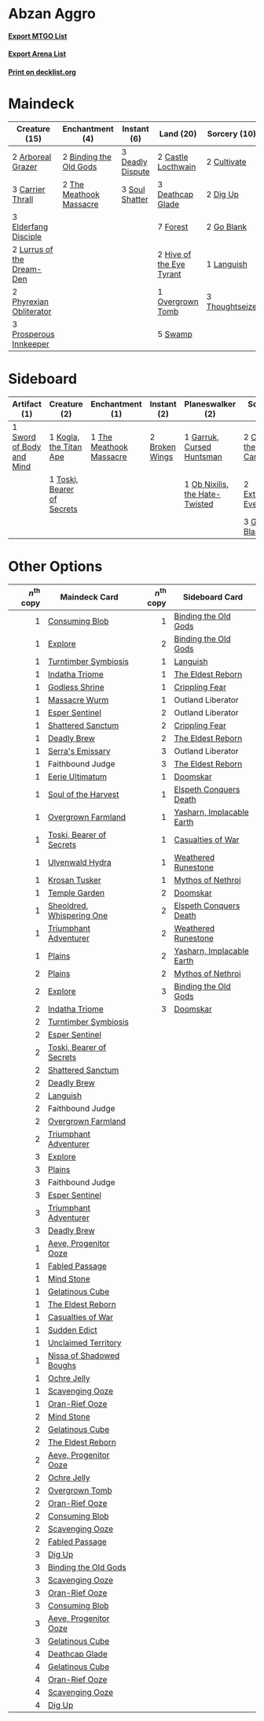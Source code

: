 # Abzan Aggro

#### [Export MTGO List](../collection/Abzan%20Aggro/Abzan%20Aggro.txt)
#### [Export Arena List](../collection/Abzan%20Aggro/Abzan%20Aggro_arena.txt)
#### [Print on decklist.org](http://decklist.org/?deckmain=2%09Arboreal%20Grazer%0A2%09Binding%20the%20Old%20Gods%0A3%09Carrier%20Thrall%0A2%09Castle%20Locthwain%0A2%09Cultivate%0A3%09Deadly%20Dispute%0A3%09Deathcap%20Glade%0A2%09Dig%20Up%0A3%09Elderfang%20Disciple%0A7%09Forest%0A2%09Forsaken%20Crossroads%0A2%09Go%20Blank%0A2%09Hive%20of%20the%20Eye%20Tyrant%0A1%09Languish%0A2%09Lurrus%20of%20the%20Dream-Den%0A1%09Overgrown%20Tomb%0A2%09Phyrexian%20Obliterator%0A3%09Prosperous%20Innkeeper%0A3%09Soul%20Shatter%0A5%09Swamp%0A3%09Tergrid,%20God%20of%20Fright%0A2%09The%20Meathook%20Massacre%0A3%09Thoughtseize&deckside=2%09Broken%20Wings%0A2%09Cry%20of%20the%20Carnarium%0A2%09Extinction%20Event%0A1%09Garruk,%20Cursed%20Huntsman%0A3%09Go%20Blank%0A1%09Kogla,%20the%20Titan%20Ape%0A1%09Ob%20Nixilis,%20the%20Hate-Twisted%0A1%09Sword%20of%20Body%20and%20Mind%0A1%09The%20Meathook%20Massacre%0A1%09Toski,%20Bearer%20of%20Secrets)
# Maindeck

|                                           Creature (15)                                            |                                         Enchantment (4)                                          |                                        Instant (6)                                        |                                             Land (20)                                             |                                      Sorcery (10)                                       |      Unknown (5)       |
|----------------------------------------------------------------------------------------------------|--------------------------------------------------------------------------------------------------|-------------------------------------------------------------------------------------------|---------------------------------------------------------------------------------------------------|-----------------------------------------------------------------------------------------|------------------------|
|2 [Arboreal Grazer](http://gatherer.wizards.com/Pages/Card/Details.aspx?multiverseid=461076)        |2 [Binding the Old Gods](http://gatherer.wizards.com/Pages/Card/Details.aspx?multiverseid=503822) |3 [Deadly Dispute](http://gatherer.wizards.com/Pages/Card/Details.aspx?multiverseid=527381)|2 [Castle Locthwain](http://gatherer.wizards.com/Pages/Card/Details.aspx?multiverseid=473203)      |2 [Cultivate](http://gatherer.wizards.com/Pages/Card/Details.aspx?multiverseid=442154)   |2 Forsaken Crossroads   |
|3 [Carrier Thrall](http://gatherer.wizards.com/Pages/Card/Details.aspx?multiverseid=401838)         |2 [The Meathook Massacre](http://gatherer.wizards.com/Pages/Card/Details.aspx?multiverseid=534886)|3 [Soul Shatter](http://gatherer.wizards.com/Pages/Card/Details.aspx?multiverseid=491765)  |3 [Deathcap Glade](http://gatherer.wizards.com/Pages/Card/Details.aspx?multiverseid=541137)        |2 [Dig Up](http://gatherer.wizards.com/Pages/Card/Details.aspx?multiverseid=541059)      |3 Tergrid, God of Fright|
|3 [Elderfang Disciple](http://gatherer.wizards.com/Pages/Card/Details.aspx?multiverseid=503702)     |                                                                                                  |                                                                                           |7 [Forest](http://gatherer.wizards.com/Pages/Card/Details.aspx?multiverseid=439860)                |2 [Go Blank](http://gatherer.wizards.com/Pages/Card/Details.aspx?multiverseid=513549)    |                        |
|2 [Lurrus of the Dream-Den](http://gatherer.wizards.com/Pages/Card/Details.aspx?multiverseid=479746)|                                                                                                  |                                                                                           |2 [Hive of the Eye Tyrant](http://gatherer.wizards.com/Pages/Card/Details.aspx?multiverseid=527545)|1 [Languish](http://gatherer.wizards.com/Pages/Card/Details.aspx?multiverseid=420731)    |                        |
|2 [Phyrexian Obliterator](http://gatherer.wizards.com/Pages/Card/Details.aspx?multiverseid=442090)  |                                                                                                  |                                                                                           |1 [Overgrown Tomb](http://gatherer.wizards.com/Pages/Card/Details.aspx?multiverseid=405103)        |3 [Thoughtseize](http://gatherer.wizards.com/Pages/Card/Details.aspx?multiverseid=438676)|                        |
|3 [Prosperous Innkeeper](http://gatherer.wizards.com/Pages/Card/Details.aspx?multiverseid=527487)   |                                                                                                  |                                                                                           |5 [Swamp](http://gatherer.wizards.com/Pages/Card/Details.aspx?multiverseid=439858)                 |                                                                                         |                        |


# Sideboard

|                                           Artifact (1)                                            |                                            Creature (2)                                             |                                         Enchantment (1)                                          |                                       Instant (2)                                       |                                            Planeswalker (2)                                             |                                           Sorcery (7)                                           |
|---------------------------------------------------------------------------------------------------|-----------------------------------------------------------------------------------------------------|--------------------------------------------------------------------------------------------------|-----------------------------------------------------------------------------------------|---------------------------------------------------------------------------------------------------------|-------------------------------------------------------------------------------------------------|
|1 [Sword of Body and Mind](http://gatherer.wizards.com/Pages/Card/Details.aspx?multiverseid=425821)|1 [Kogla, the Titan Ape](http://gatherer.wizards.com/Pages/Card/Details.aspx?multiverseid=479682)    |1 [The Meathook Massacre](http://gatherer.wizards.com/Pages/Card/Details.aspx?multiverseid=534886)|2 [Broken Wings](http://gatherer.wizards.com/Pages/Card/Details.aspx?multiverseid=491827)|1 [Garruk, Cursed Huntsman](http://gatherer.wizards.com/Pages/Card/Details.aspx?multiverseid=473153)     |2 [Cry of the Carnarium](http://gatherer.wizards.com/Pages/Card/Details.aspx?multiverseid=457214)|
|                                                                                                   |1 [Toski, Bearer of Secrets](http://gatherer.wizards.com/Pages/Card/Details.aspx?multiverseid=503813)|                                                                                                  |                                                                                         |1 [Ob Nixilis, the Hate-Twisted](http://gatherer.wizards.com/Pages/Card/Details.aspx?multiverseid=461027)|2 [Extinction Event](http://gatherer.wizards.com/Pages/Card/Details.aspx?multiverseid=479608)    |
|                                                                                                   |                                                                                                     |                                                                                                  |                                                                                         |                                                                                                         |3 [Go Blank](http://gatherer.wizards.com/Pages/Card/Details.aspx?multiverseid=513549)            |


# Other Options

|*n*<sup>th</sup> copy|                                           Maindeck Card                                            |*n*<sup>th</sup> copy|                                           Sideboard Card                                           |
|--------------------:|----------------------------------------------------------------------------------------------------|--------------------:|----------------------------------------------------------------------------------------------------|
|                    1|[Consuming Blob](http://gatherer.wizards.com/Pages/Card/Details.aspx?multiverseid=534963)           |                    1|[Binding the Old Gods](http://gatherer.wizards.com/Pages/Card/Details.aspx?multiverseid=503822)     |
|                    1|[Explore](http://gatherer.wizards.com/Pages/Card/Details.aspx?multiverseid=451098)                  |                    2|[Binding the Old Gods](http://gatherer.wizards.com/Pages/Card/Details.aspx?multiverseid=503822)     |
|                    1|[Turntimber Symbiosis](http://gatherer.wizards.com/Pages/Card/Details.aspx?multiverseid=491864)     |                    1|[Languish](http://gatherer.wizards.com/Pages/Card/Details.aspx?multiverseid=420731)                 |
|                    1|[Indatha Triome](http://gatherer.wizards.com/Pages/Card/Details.aspx?multiverseid=479768)           |                    1|[The Eldest Reborn](http://gatherer.wizards.com/Pages/Card/Details.aspx?multiverseid=442978)        |
|                    1|[Godless Shrine](http://gatherer.wizards.com/Pages/Card/Details.aspx?multiverseid=405099)           |                    1|[Crippling Fear](http://gatherer.wizards.com/Pages/Card/Details.aspx?multiverseid=503690)           |
|                    1|[Massacre Wurm](http://gatherer.wizards.com/Pages/Card/Details.aspx?multiverseid=214044)            |                    1|Outland Liberator                                                                                   |
|                    1|[Esper Sentinel](http://gatherer.wizards.com/Pages/Card/Details.aspx?multiverseid=522088)           |                    2|Outland Liberator                                                                                   |
|                    1|[Shattered Sanctum](http://gatherer.wizards.com/Pages/Card/Details.aspx?multiverseid=541140)        |                    2|[Crippling Fear](http://gatherer.wizards.com/Pages/Card/Details.aspx?multiverseid=503690)           |
|                    1|[Deadly Brew](http://gatherer.wizards.com/Pages/Card/Details.aspx?multiverseid=513668)              |                    2|[The Eldest Reborn](http://gatherer.wizards.com/Pages/Card/Details.aspx?multiverseid=442978)        |
|                    1|[Serra's Emissary](http://gatherer.wizards.com/Pages/Card/Details.aspx?multiverseid=522106)         |                    3|Outland Liberator                                                                                   |
|                    1|Faithbound Judge                                                                                    |                    3|[The Eldest Reborn](http://gatherer.wizards.com/Pages/Card/Details.aspx?multiverseid=442978)        |
|                    1|[Eerie Ultimatum](http://gatherer.wizards.com/Pages/Card/Details.aspx?multiverseid=479704)          |                    1|[Doomskar](http://gatherer.wizards.com/Pages/Card/Details.aspx?multiverseid=503613)                 |
|                    1|[Soul of the Harvest](http://gatherer.wizards.com/Pages/Card/Details.aspx?multiverseid=240179)      |                    1|[Elspeth Conquers Death](http://gatherer.wizards.com/Pages/Card/Details.aspx?multiverseid=476264)   |
|                    1|[Overgrown Farmland](http://gatherer.wizards.com/Pages/Card/Details.aspx?multiverseid=535064)       |                    1|[Yasharn, Implacable Earth](http://gatherer.wizards.com/Pages/Card/Details.aspx?multiverseid=491891)|
|                    1|[Toski, Bearer of Secrets](http://gatherer.wizards.com/Pages/Card/Details.aspx?multiverseid=503813) |                    1|[Casualties of War](http://gatherer.wizards.com/Pages/Card/Details.aspx?multiverseid=461114)        |
|                    1|[Ulvenwald Hydra](http://gatherer.wizards.com/Pages/Card/Details.aspx?multiverseid=409999)          |                    1|[Weathered Runestone](http://gatherer.wizards.com/Pages/Card/Details.aspx?multiverseid=503863)      |
|                    1|[Krosan Tusker](http://gatherer.wizards.com/Pages/Card/Details.aspx?multiverseid=442167)            |                    1|[Mythos of Nethroi](http://gatherer.wizards.com/Pages/Card/Details.aspx?multiverseid=479617)        |
|                    1|[Temple Garden](http://gatherer.wizards.com/Pages/Card/Details.aspx?multiverseid=405112)            |                    2|[Doomskar](http://gatherer.wizards.com/Pages/Card/Details.aspx?multiverseid=503613)                 |
|                    1|[Sheoldred, Whispering One](http://gatherer.wizards.com/Pages/Card/Details.aspx?multiverseid=438674)|                    2|[Elspeth Conquers Death](http://gatherer.wizards.com/Pages/Card/Details.aspx?multiverseid=476264)   |
|                    1|[Triumphant Adventurer](http://gatherer.wizards.com/Pages/Card/Details.aspx?multiverseid=527524)    |                    2|[Weathered Runestone](http://gatherer.wizards.com/Pages/Card/Details.aspx?multiverseid=503863)      |
|                    1|[Plains](http://gatherer.wizards.com/Pages/Card/Details.aspx?multiverseid=439856)                   |                    2|[Yasharn, Implacable Earth](http://gatherer.wizards.com/Pages/Card/Details.aspx?multiverseid=491891)|
|                    2|[Plains](http://gatherer.wizards.com/Pages/Card/Details.aspx?multiverseid=439856)                   |                    2|[Mythos of Nethroi](http://gatherer.wizards.com/Pages/Card/Details.aspx?multiverseid=479617)        |
|                    2|[Explore](http://gatherer.wizards.com/Pages/Card/Details.aspx?multiverseid=451098)                  |                    3|[Binding the Old Gods](http://gatherer.wizards.com/Pages/Card/Details.aspx?multiverseid=503822)     |
|                    2|[Indatha Triome](http://gatherer.wizards.com/Pages/Card/Details.aspx?multiverseid=479768)           |                    3|[Doomskar](http://gatherer.wizards.com/Pages/Card/Details.aspx?multiverseid=503613)                 |
|                    2|[Turntimber Symbiosis](http://gatherer.wizards.com/Pages/Card/Details.aspx?multiverseid=491864)     |                     |                                                                                                    |
|                    2|[Esper Sentinel](http://gatherer.wizards.com/Pages/Card/Details.aspx?multiverseid=522088)           |                     |                                                                                                    |
|                    2|[Toski, Bearer of Secrets](http://gatherer.wizards.com/Pages/Card/Details.aspx?multiverseid=503813) |                     |                                                                                                    |
|                    2|[Shattered Sanctum](http://gatherer.wizards.com/Pages/Card/Details.aspx?multiverseid=541140)        |                     |                                                                                                    |
|                    2|[Deadly Brew](http://gatherer.wizards.com/Pages/Card/Details.aspx?multiverseid=513668)              |                     |                                                                                                    |
|                    2|[Languish](http://gatherer.wizards.com/Pages/Card/Details.aspx?multiverseid=420731)                 |                     |                                                                                                    |
|                    2|Faithbound Judge                                                                                    |                     |                                                                                                    |
|                    2|[Overgrown Farmland](http://gatherer.wizards.com/Pages/Card/Details.aspx?multiverseid=535064)       |                     |                                                                                                    |
|                    2|[Triumphant Adventurer](http://gatherer.wizards.com/Pages/Card/Details.aspx?multiverseid=527524)    |                     |                                                                                                    |
|                    3|[Explore](http://gatherer.wizards.com/Pages/Card/Details.aspx?multiverseid=451098)                  |                     |                                                                                                    |
|                    3|[Plains](http://gatherer.wizards.com/Pages/Card/Details.aspx?multiverseid=439856)                   |                     |                                                                                                    |
|                    3|Faithbound Judge                                                                                    |                     |                                                                                                    |
|                    3|[Esper Sentinel](http://gatherer.wizards.com/Pages/Card/Details.aspx?multiverseid=522088)           |                     |                                                                                                    |
|                    3|[Triumphant Adventurer](http://gatherer.wizards.com/Pages/Card/Details.aspx?multiverseid=527524)    |                     |                                                                                                    |
|                    3|[Deadly Brew](http://gatherer.wizards.com/Pages/Card/Details.aspx?multiverseid=513668)              |                     |                                                                                                    |
|                    1|[Aeve, Progenitor Ooze](http://gatherer.wizards.com/Pages/Card/Details.aspx?multiverseid=522224)    |                     |                                                                                                    |
|                    1|[Fabled Passage](http://gatherer.wizards.com/Pages/Card/Details.aspx?multiverseid=473206)           |                     |                                                                                                    |
|                    1|[Mind Stone](http://gatherer.wizards.com/Pages/Card/Details.aspx?multiverseid=135280)               |                     |                                                                                                    |
|                    1|[Gelatinous Cube](http://gatherer.wizards.com/Pages/Card/Details.aspx?multiverseid=527392)          |                     |                                                                                                    |
|                    1|[The Eldest Reborn](http://gatherer.wizards.com/Pages/Card/Details.aspx?multiverseid=442978)        |                     |                                                                                                    |
|                    1|[Casualties of War](http://gatherer.wizards.com/Pages/Card/Details.aspx?multiverseid=461114)        |                     |                                                                                                    |
|                    1|[Sudden Edict](http://gatherer.wizards.com/Pages/Card/Details.aspx?multiverseid=522176)             |                     |                                                                                                    |
|                    1|[Unclaimed Territory](http://gatherer.wizards.com/Pages/Card/Details.aspx?multiverseid=435419)      |                     |                                                                                                    |
|                    1|[Nissa of Shadowed Boughs](http://gatherer.wizards.com/Pages/Card/Details.aspx?multiverseid=491882) |                     |                                                                                                    |
|                    1|[Ochre Jelly](http://gatherer.wizards.com/Pages/Card/Details.aspx?multiverseid=527483)              |                     |                                                                                                    |
|                    1|[Scavenging Ooze](http://gatherer.wizards.com/Pages/Card/Details.aspx?multiverseid=420783)          |                     |                                                                                                    |
|                    1|[Oran-Rief Ooze](http://gatherer.wizards.com/Pages/Card/Details.aspx?multiverseid=491846)           |                     |                                                                                                    |
|                    2|[Mind Stone](http://gatherer.wizards.com/Pages/Card/Details.aspx?multiverseid=135280)               |                     |                                                                                                    |
|                    2|[Gelatinous Cube](http://gatherer.wizards.com/Pages/Card/Details.aspx?multiverseid=527392)          |                     |                                                                                                    |
|                    2|[The Eldest Reborn](http://gatherer.wizards.com/Pages/Card/Details.aspx?multiverseid=442978)        |                     |                                                                                                    |
|                    2|[Aeve, Progenitor Ooze](http://gatherer.wizards.com/Pages/Card/Details.aspx?multiverseid=522224)    |                     |                                                                                                    |
|                    2|[Ochre Jelly](http://gatherer.wizards.com/Pages/Card/Details.aspx?multiverseid=527483)              |                     |                                                                                                    |
|                    2|[Overgrown Tomb](http://gatherer.wizards.com/Pages/Card/Details.aspx?multiverseid=405103)           |                     |                                                                                                    |
|                    2|[Oran-Rief Ooze](http://gatherer.wizards.com/Pages/Card/Details.aspx?multiverseid=491846)           |                     |                                                                                                    |
|                    2|[Consuming Blob](http://gatherer.wizards.com/Pages/Card/Details.aspx?multiverseid=534963)           |                     |                                                                                                    |
|                    2|[Scavenging Ooze](http://gatherer.wizards.com/Pages/Card/Details.aspx?multiverseid=420783)          |                     |                                                                                                    |
|                    2|[Fabled Passage](http://gatherer.wizards.com/Pages/Card/Details.aspx?multiverseid=473206)           |                     |                                                                                                    |
|                    3|[Dig Up](http://gatherer.wizards.com/Pages/Card/Details.aspx?multiverseid=541059)                   |                     |                                                                                                    |
|                    3|[Binding the Old Gods](http://gatherer.wizards.com/Pages/Card/Details.aspx?multiverseid=503822)     |                     |                                                                                                    |
|                    3|[Scavenging Ooze](http://gatherer.wizards.com/Pages/Card/Details.aspx?multiverseid=420783)          |                     |                                                                                                    |
|                    3|[Oran-Rief Ooze](http://gatherer.wizards.com/Pages/Card/Details.aspx?multiverseid=491846)           |                     |                                                                                                    |
|                    3|[Consuming Blob](http://gatherer.wizards.com/Pages/Card/Details.aspx?multiverseid=534963)           |                     |                                                                                                    |
|                    3|[Aeve, Progenitor Ooze](http://gatherer.wizards.com/Pages/Card/Details.aspx?multiverseid=522224)    |                     |                                                                                                    |
|                    3|[Gelatinous Cube](http://gatherer.wizards.com/Pages/Card/Details.aspx?multiverseid=527392)          |                     |                                                                                                    |
|                    4|[Deathcap Glade](http://gatherer.wizards.com/Pages/Card/Details.aspx?multiverseid=541137)           |                     |                                                                                                    |
|                    4|[Gelatinous Cube](http://gatherer.wizards.com/Pages/Card/Details.aspx?multiverseid=527392)          |                     |                                                                                                    |
|                    4|[Oran-Rief Ooze](http://gatherer.wizards.com/Pages/Card/Details.aspx?multiverseid=491846)           |                     |                                                                                                    |
|                    4|[Scavenging Ooze](http://gatherer.wizards.com/Pages/Card/Details.aspx?multiverseid=420783)          |                     |                                                                                                    |
|                    4|[Dig Up](http://gatherer.wizards.com/Pages/Card/Details.aspx?multiverseid=541059)                   |                     |                                                                                                    |


